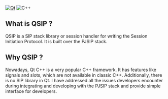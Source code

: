 [![Qt](https://img.shields.io/badge/Qt-%23217346.svg?style=for-the-badge&logo=Qt&logoColor=white)](https://www.qt.io/)  ![C++](https://img.shields.io/badge/c++-%2300599C.svg?style=for-the-badge&logo=c%2B%2B&logoColor=white)
## What is QSIP ?

QSIP is a SIP stack library or session handler for writing the Session Initiation Protocol. It is built over the PJSIP stack.

## Why QSIP ?

Nowadays, Qt C++ is a very popular C++ framework. It has features like signals and slots, which are not available in classic C++. Additionally, there is no SIP library in Qt. I have addressed all the issues developers encounter during integrating and developing with the PJSIP stack and provide simple interface for developers.